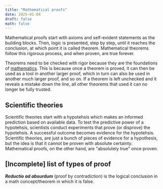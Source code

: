 ```yaml
---
title: "Mathematical proofs"
date: 2025-01-04
draft: false
math: false
---
```


Mathematical proofs start with axioms and self-evident statements as the
building blocks. Then, logic is presented, step by step, until it
reaches the conclusion, at which point it is called theorem.
Mathematical theorems follow this rigorous process, and when proven, are
true forever.

Theorems need to be checked with rigor because they are the foundations
of [mathematics](/math). This is because once a theorem is proved, it
can then be used as a tool in another larger proof, which in turn can
also be used in another much larger proof, and so on. If a theorem is
left unchecked and it reveals a mistake down the line, all other
theorems that used it can no longer be fully trusted.

## Scientific theories

Scientific theories start with a hypotehsis which makes an informed
prediction based on available data. To test the predictive power of a
hypotehsis, scientists conduct experiments that prove (or disprove) the
hypotehsis. A successful outcome becomes evidence for the hypotehsis.
Scientific theories, are just a bunch of pieces of evidence for a
hypothesis, but the idea is that it cannot be proven with absolute
certainty. Mathematical proofs, on the other hand, are "absolutely true"
once proven.

## [Incomplete] list of types of proof

***Reductio ad absurdum*** (proof by contradiction) is the logical
conclusion in a math concept/theorem in which it is false.
